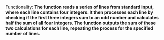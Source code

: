 Functionality: **The function reads a series of lines from standard input, where each line contains four integers. It then processes each line by checking if the first three integers sum to an odd number and calculates half the sum of all four integers. The function outputs the sum of these two calculations for each line, repeating the process for the specified number of lines.**